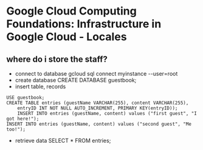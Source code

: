 # Google Cloud Computing Foundations: Infrastructure in Google Cloud - Locales

## where do i store the staff?
- connect to database
gcloud sql connect myinstance --user=root
- create database
CREATE DATABASE guestbook;
- insert table, records
```
USE guestbook;
CREATE TABLE entries (guestName VARCHAR(255), content VARCHAR(255),
    entryID INT NOT NULL AUTO_INCREMENT, PRIMARY KEY(entryID));
    INSERT INTO entries (guestName, content) values ("first guest", "I got here!");
INSERT INTO entries (guestName, content) values ("second guest", "Me too!");
```
- retrieve data
SELECT * FROM entries;
